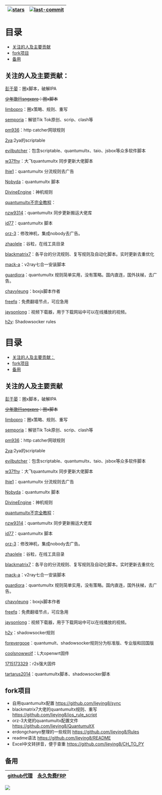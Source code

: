 | [![stars](https://img.shields.io/github/stars/lieying8/sync)](https://github.com/lieying8/sync/stargazers) | [![last-commit](https://img.shields.io/github/last-commit/lieying8/sync)](https://github.com/lieying8/sync) |
|:--:|:--:|
# 目录
  - [关注的人及主要贡献](#关注的人及主要贡献)
  - [fork项目](#fork项目)
  - [备用](#备用)
## 关注的人及主要贡献：
[彭于晏](https://github.com/89996462)：圈x脚本，破解IPA


~~[少年歌行sngxpro](https://github.com/sngxpro)：圈x脚本~~


[limbopro](https://github.com/limbopro)：圈x策略、规则、重写


[semporia](https://github.com/Semporia)：解锁Tik Tok原创、scrip、clash等


[pm936](https://github.com/pm936/httpcatcher)：http catcher网球规则


[2ya](https://github.com/dompling/Scriptable):2ya的scriptable


[evilbutcher](https://github.com/evilbutcher?tab=repositories)：包含scriptable、quantumultx、taio、jsbox等众多软件脚本


[w37fhy](https://github.com/w37fhy/QuantumultX)：大飞quantumultx 同步更新大佬脚本


[lhie1](https://github.com/lhie1/Rules/tree/master)：quantumultx 分流规则去广告


[Nobyda](https://github.com/NobyDa/Script/tree/master)：quantumultx 脚本


[DivineEngine](https://github.com/DivineEngine)：神机规则


[quantumultx不完全教程](https://www.notion.so/Quantumult-X-1d32ddc6e61c4892ad2ec5ea47f00917)：


[nzw9314](https://github.com/nzw9314/QuantumultX/tree/master)：quantumultx 同步更新搬运大佬库


[id77](https://github.com/id77/QuantumultX)：quantumultx 脚本


[orz-3](https://github.com/Orz-3/QuantumultX)：修改神机，集成nobody去广告。


[zhaolele](https://github.com/zhaoolee/ChromeAppHeroes)：谷粒，在线工具目录


[blackmatrix7](https://github.com/blackmatrix7/ios_rule_script)：各平台的分流规则、复写规则及自动化脚本。实时更新去重优化


[mack-a](https://github.com/mack-a/v2ray-agent)：v2ray七合一安装脚本


[guardiora](https://github.com/guardiora/QuantumultX)：quantumultx 规则简单实用，没有策略。国内直连，国外扶梯，去广告。


[chavyleung](https://github.com/chavyleung/scripts)：boxjs脚本作者


[freefq](https://github.com/freefq/free)：免费翻墙节点，可应急用


[jaysonlong](https://github.com/jaysonlong/webvideo-downloader)：视频下载器，用于下载网站中可以在线播放的视频。


[h2y](https:github.com/h2y/Shadowrocket-ADBlock-Rules): Shadowsocker rules
# 目录
  - [关注的人及主要贡献：](#关注的人及主要贡献)
  - [fork项目](#fork项目)
  - [备用](#备用)
## 关注的人及主要贡献
[彭于晏](https://github.com/89996462)：圈x脚本，破解IPA

~~[少年歌行sngxpro](https://github.com/sngxpro)：圈x脚本~~

[limbopro](https://github.com/limbopro)：圈x策略、规则、重写

[semporia](https://github.com/Semporia)：解锁Tik Tok原创、scrip、clash等

[pm936](https://github.com/pm936/httpcatcher)：http catcher网球规则

[2ya](https://github.com/dompling/Scriptable):2ya的scriptable

[evilbutcher](https://github.com/evilbutcher?tab=repositories)：包含scriptable、quantumultx、taio、jsbox等众多软件脚本

[w37fhy](https://github.com/w37fhy/QuantumultX)：大飞quantumultx 同步更新大佬脚本

[lhie1](https://github.com/lhie1/Rules/tree/master)：quantumultx 分流规则去广告

[Nobyda](https://github.com/NobyDa/Script/tree/master)：quantumultx 脚本

[DivineEngine](https://github.com/DivineEngine)：神机规则

[quantumultx不完全教程](https://www.notion.so/Quantumult-X-1d32ddc6e61c4892ad2ec5ea47f00917)：

[nzw9314](https://github.com/nzw9314/QuantumultX/tree/master)：quantumultx 同步更新搬运大佬库

[id77](https://github.com/id77/QuantumultX)：quantumultx 脚本

[orz-3](https://github.com/Orz-3/QuantumultX)：修改神机，集成nobody去广告。

[zhaolele](https://github.com/zhaoolee/ChromeAppHeroes)：谷粒，在线工具目录

[blackmatrix7](https://github.com/blackmatrix7/ios_rule_script)：各平台的分流规则、复写规则及自动化脚本。实时更新去重优化

[mack-a](https://github.com/mack-a/v2ray-agent)：v2ray七合一安装脚本

[guardiora](https://github.com/guardiora/QuantumultX)：quantumultx 规则简单实用，没有策略。国内直连，国外扶梯，去广告。

[chavyleung](https://github.com/chavyleung/scripts)：boxjs脚本作者

[freefq](https://github.com/freefq/free)：免费翻墙节点，可应急用

[jaysonlong](https://github.com/jaysonlong/webvideo-downloader)：视频下载器，用于下载网站中可以在线播放的视频。

[h2y](https://github.com/h2y/Shadowrocket-ADBlock-Rules)：shadowsocker规则

[forevergooe](https://github.com/forevergooe/Profiles)：quantumult、shadowsocker规则分为标准版、专业版和回国版

[coolsnowwolf](https://github.com/coolsnowwolf/lede)：L大openwrt固件

[1715173329](https://github.com/1715173329/nanopi-r2s-openwrt)：r2s强大固件

[tartarus2014](https://github.com/Tartarus2014)：quantumultx脚本、shadowsocker脚本

## fork项目
- 自用quantumultx配置 https://github.com/lieying8/sync
- blackmatrix7大佬的quantumultx规则、重写 https://github.com/lieying8/ios_rule_script 
- orz-3大佬的quantumultx配置文件 https://github.com/lieying8/QuantumultX
- erdongchanyo整理的一些规则  https://github.com/lieying8/Rules  
- readme语法 https://github.com/lieying8/README 
- Excel中文转拼音，便于查重 https://github.com/lieying8/CH_TO_PY 

## 备用
| [github代理](https://ghproxy.com/) | [永久免费FRP](https://freefrp.net/) |
|---|---|

![](https://raw.githubusercontent.com/lieying8/sync/main/draw.io/test.svg)


